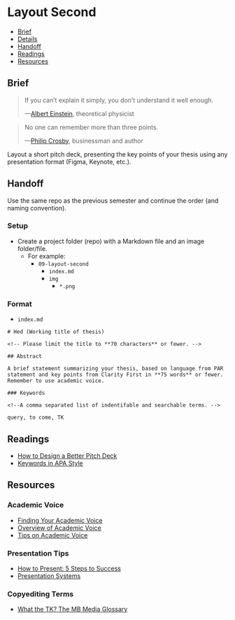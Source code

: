 # Layout Second

- [Brief](#brief)
- [Details](#details)
- [Handoff](#handoff)
- [Readings](#readings)
- [Resources](#resources)

## Brief

> If you can’t explain it simply, you don’t understand it well enough.
>
> —[Albert Einstein](https://en.wikipedia.org/wiki/Albert_Einstein), theoretical physicist

> No one can remember more than three points.
>
> —[Philip Crosby](https://en.wikipedia.org/wiki/Philip_B._Crosby),  businessman and author

Layout a short pitch deck, presenting the key points of your thesis using any presentation format (Figma, Keynote, etc.).

## Handoff

Use the same repo as the previous semester and continue the order (and naming convention).

### Setup

- Create a project folder (repo) with a Markdown file and an image folder/file.
  - For example:
    - `09-layout-second`
      - `index.md`
      -  `img`
          - `*.png`

### Format

- `index.md`

```
# Hed (Working title of thesis)

<!-- Please limit the title to **70 characters** or fewer. -->

## Abstract

A brief statement summarizing your thesis, based on language from PAR statement and key points from Clarity First in **75 words** or fewer. Remember to use academic voice.

### Keywords

<!--A comma separated list of indentifable and searchable terms. -->

query, to come, TK
```

## Readings

- [How to Design a Better Pitch Deck](https://www.ycombinator.com/library/4T-how-to-design-a-better-pitch-deck)
- [Keywords in APA Style](https://blog.apastyle.org/apastyle/2015/04/keywords-in-apa-style.html)

## Resources

### Academic Voice

- [Finding Your Academic Voice](https://owl.excelsior.edu/writing-process/finding-your-voice/finding-your-voice-academic-voice/)
- [Overview of Academic Voice](https://writingcenter.uagc.edu/academic-voice)
- [Tips on Academic Voice](https://owl.excelsior.edu/writing-process/finding-your-voice/finding-your-voice-tips-on-academic-voice/)

### Presentation Tips

- [How to Present: 5 Steps to Success](https://www.duarte.com/wp-content/uploads/Duarte-How-to-Present-5-Steps-to-Success.pdf)
- [Presentation Systems](https://www.duarte.com/wp-content/uploads/Duarte-Presentation-Systems.pdf)

### Copyediting Terms

- [What the TK? The MB Media Glossary](https://www.mediabistro.com/go-freelance/business-basics/tk-mb-media-glossary/)